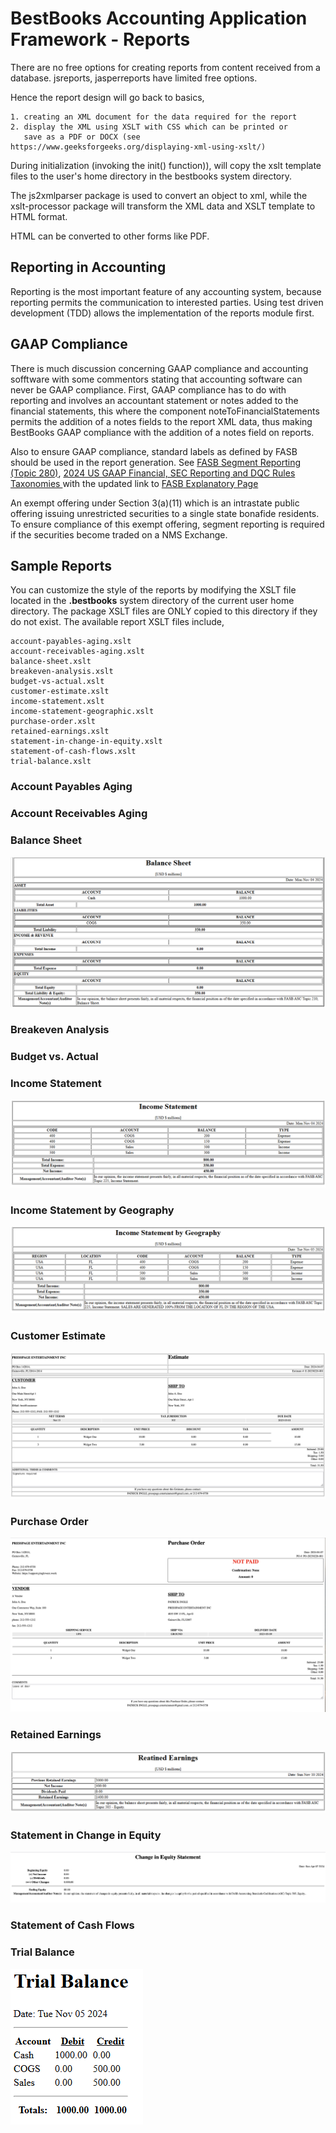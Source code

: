 # BestBooks Accounting Application Framework - Reports

There are no free options for creating reports from content received from a database. jsreports, jasperreports have limited free options.

Hence the report design will go back to basics,

    1. creating an XML document for the data required for the report
    2. display the XML using XSLT with CSS which can be printed or
       save as a PDF or DOCX (see https://www.geeksforgeeks.org/displaying-xml-using-xslt/)

During initialization (invoking the init() function)), will copy the xslt template files to the user's home directory in the bestbooks system directory.

The js2xmlparser package is used to convert an object to xml, while the xslt-processor package will transform the XML data and XSLT template to HTML format.

HTML can be converted to other forms like PDF.

## Reporting in Accounting

Reporting is the most important feature of any accounting system, because reporting permits the communication to interested parties. Using test driven development (TDD) allows the implementation of the reports module first.

## GAAP Compliance

There is much discussion concerning GAAP compliance and accounting sofftware with some commentors stating that accounting software can never be GAAP compliance. First, GAAP compliance has to do with reporting and involves an accountant statement or notes added to the financial statements, this where the component noteToFinancialStatements permits the addition of a notes fields to the report XML data, thus making BestBooks GAAP compliance with the addition of a notes field on reports.

Also to ensure GAAP compliance, standard labels as defined by FASB should be used in the report generation. See [FASB Segment Reporting (Topic 280)](https://www.fasb.org/page/ShowPdf?path=ASU%202023-07.pdf),  [2024 US GAAP Financial, SEC Reporting and DQC Rules Taxonomies ](https://xbrl.us/xbrl-taxonomy/2024-us-gaap/)with the updated link to [FASB Explanatory Page ](https://fasb.org/projects/fasb-taxonomies)

An exempt offering under Section 3(a)(11) which is an intrastate public offering issuing unrestricted securities to a single state bonafide residents. To ensure compliance of this exempt offering, segment reporting is required if the securities become traded on a NMS Exchange.

## Sample Reports

You can customize the style of the reports by modifying the XSLT file located in the **.bestbooks** system directory of the current user home directory. The package XSLT files are ONLY copied to this directory if they do not exist. The available report XSLT files include,

```
account-payables-aging.xslt
account-receivables-aging.xslt
balance-sheet.xslt
breakeven-analysis.xslt
budget-vs-actual.xslt
customer-estimate.xslt
income-statement.xslt
income-statement-geographic.xslt
purchase-order.xslt
retained-earnings.xslt
statement-in-change-in-equity.xslt
statement-of-cash-flows.xslt
trial-balance.xslt
```

### Account Payables Aging

### Account Receivables Aging

### Balance Sheet

![balance-sheet.png](https://github.com/pingleware/bestbooks-reports/blob/master/image/README/balance-sheet.png)

### Breakeven Analysis

### Budget vs. Actual

### Income Statement

![income-statement.png](https://github.com/pingleware/bestbooks-reports/blob/master/image/README/income-statement.png)

### Income Statement by Geography

![income-statement-geographic.png](https://github.com/pingleware/bestbooks-reports/blob/master/image/README/income-statement-geographic.png)

### Customer Estimate

![1712500090802](https://github.com/pingleware/bestbooks-reports/blob/master/image/README/1712500090802.png)

### Purchase Order

![1712501796886](https://github.com/pingleware/bestbooks-reports/blob/master/image/README/1712501796886.png)

### Retained Earnings

![retained-earnings.png](https://github.com/pingleware/bestbooks-reports/blob/master/image/README/retained-earnings.png)


### Statement in Change in Equity

![1712503491502](https://github.com/pingleware/bestbooks-reports/blob/master/image/README/1712503491502.png)

### Statement of Cash Flows

### Trial Balance

![trial-balance](https://github.com/pingleware/bestbooks-reports/blob/master/image/README/trial-balance.png)
